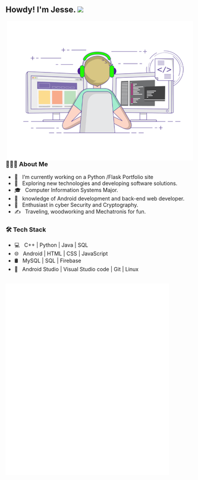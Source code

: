 <h2> Howdy! I'm Jesse. <img src="https://github.com/souvikguria98/souvikguria98/blob/master/Hi.gif" width="25"></h2>
<img align="right" alt="GIF" src="https://raw.githubusercontent.com/devSouvik/devSouvik/master/gif3.gif" width="500"/>

<h3> 👨🏻‍💻 About Me </h3>

- 🔭 &nbsp; I’m currently working on a Python /Flask Portfolio site
- 🤔 &nbsp; Exploring new technologies and developing software solutions.
- 🎓 &nbsp; Computer Information Systems Major.
- 💼 &nbsp; knowledge of Android development and back-end web developer.
- 🌱 &nbsp; Enthusiast in cyber Security and Cryptography.
- ✍️ &nbsp; Traveling, woodworking and Mechatronis for fun.


<h3>🛠 Tech Stack</h3>

- 💻 &nbsp; C++ | Python | Java | SQL
- 🌐 &nbsp; Android | HTML | CSS | JavaScript 
- 🛢 &nbsp; MySQL | SQL | Firebase 
- 🔧 &nbsp; Android Studio | Visual Studio code | Git | Linux

<br>
<img align="center" alt="GIF" src="https://github.com/jgutierrezCSU/repoCopy/blob/master/generated/languages.svg" width="440"/>


<img align="center" alt="GIF" src="https://github.com/jgutierrezCSU/repoCopy/blob/master/generated/overview.svg" width="440"/>
</br>



